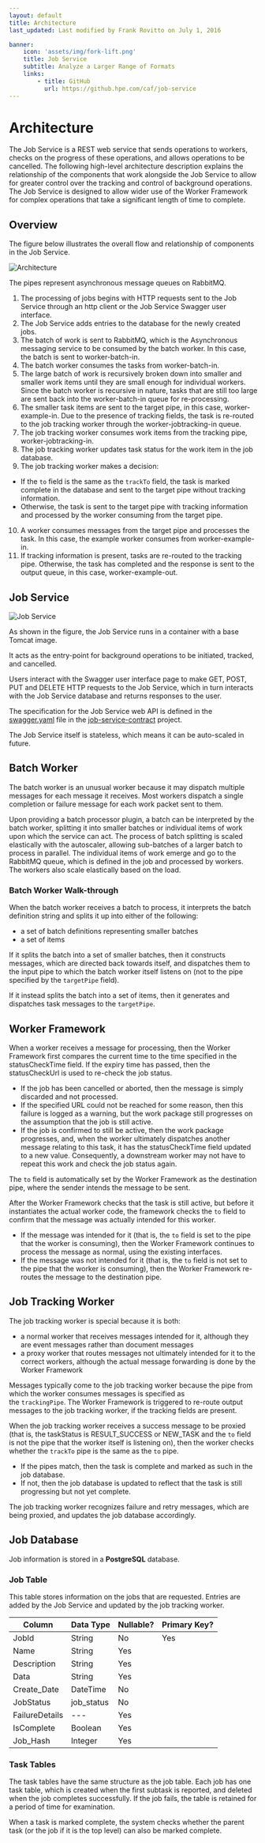```yaml
---
layout: default
title: Architecture
last_updated: Last modified by Frank Rovitto on July 1, 2016

banner:
    icon: 'assets/img/fork-lift.png'
    title: Job Service
    subtitle: Analyze a Larger Range of Formats
    links:
        - title: GitHub
          url: https://github.hpe.com/caf/job-service
---
```


# Architecture

The Job Service is a REST web service that sends operations to workers, checks on the progress of these operations, and allows operations to be cancelled. The following high-level architecture description explains the relationship of the components that work alongside the Job Service to allow for greater control over the tracking and control of background operations. The Job Service is designed to allow wider use of the Worker Framework for complex operations that take a significant length of time to complete.

## Overview

The figure below illustrates the overall flow and relationship of components in the Job Service.

![Architecture](images/ArchitectureSimpleWBG.png)

The pipes represent asynchronous message queues on RabbitMQ.

1. The processing of jobs begins with HTTP requests sent to the Job Service through an http client or the Job Service Swagger user interface.
2. The Job Service adds entries to the database for the newly created jobs.
3. The batch of work is sent to RabbitMQ, which is the Asynchronous messaging service to be consumed by the batch worker. In this case, the batch is sent to worker-batch-in.
4. The batch worker consumes the tasks from worker-batch-in.
5. The large batch of work is recursively broken down into smaller and smaller work items until they are small enough for individual workers. Since the batch worker is recursive in nature, tasks that are still too large are sent back into the worker-batch-in queue for re-processing.
6. The smaller task items are sent to the target pipe, in this case, worker-example-in. Due to the presence of tracking fields, the task is re-routed to the job tracking worker through the worker-jobtracking-in queue.
7. The job tracking worker consumes work items from the tracking pipe, worker-jobtracking-in.
8. The job tracking worker updates task status for the work item in the job database.
9. The job tracking worker makes a decision:
 - If the `to` field is the same as the `trackTo` field, the task is marked complete in the database and sent to the target pipe without tracking information.
 - Otherwise, the task is sent to the target pipe with tracking information and processed by the worker consuming from the target pipe.
10. A worker consumes messages from the target pipe and processes the task. In this case, the example worker consumes from worker-example-in.
11. If tracking information is present, tasks are re-routed to the tracking pipe. Otherwise, the task has completed and the response is sent to the output queue, in this case, worker-example-out.

## Job Service

![Job Service](images/job_service_database_overview.png)

As shown in the figure, the Job Service runs in a container with a base Tomcat image. 

It acts as the entry-point for background operations to be initiated, tracked, and cancelled.

Users interact with the Swagger user interface page to make GET, POST, PUT and DELETE HTTP requests to the Job Service, which in turn interacts with the Job Service database and returns responses to the user.

The specification for the Job Service web API is defined in the [swagger.yaml](https://github.hpe.com/caf/job-service-contract/blob/develop/src/main/resources/com/hpe/caf/services/job/swagger.yaml) file in the [job-service-contract](https://github.hpe.com/caf/job-service-contract) project.

The Job Service itself is stateless, which means it can be auto-scaled in future.

## Batch Worker

The batch worker is an unusual worker because it may dispatch multiple messages for each message it receives. Most workers dispatch a single completion or failure message for each work packet sent to them.

Upon providing a batch processor plugin, a batch can be interpreted by the batch worker, splitting it into smaller batches or individual items of work upon which the service can act. The process of batch splitting is scaled elastically with the autoscaler, allowing sub-batches of a larger batch to process in parallel. The individual items of work emerge and go to the RabbitMQ queue, which is defined in the job and processed by workers. The workers also scale elastically based on the load.

### Batch Worker Walk-through

When the batch worker receives a batch to process, it interprets the batch definition string and splits it up into either of the following:

- a set of batch definitions representing smaller batches
- a set of items

If it splits the batch into a set of smaller batches, then it constructs messages, which are directed back towards itself, and dispatches them to the input pipe to which the batch worker itself listens on (not to the pipe specified by the `targetPipe` field).

If it instead splits the batch into a set of items, then it generates and dispatches task messages to the `targetPipe`.

## Worker Framework

When a worker receives a message for processing, then the Worker Framework first compares the current time to the time specified in the statusCheckTime field. If the expiry time has passed, then the statusCheckUrl is used to re-check the job status.

* If the job has been cancelled or aborted, then the message is simply discarded and not processed.
* If the specified URL could not be reached for some reason, then this failure is logged as a warning, but the work package still progresses on the assumption that the job is still active.
* If the job is confirmed to still be active, then the work package progresses, and, when the worker ultimately dispatches another message relating to this task, it has the statusCheckTime field updated to a new value. Consequently, a downstream worker may not have to repeat this work and check the job status again.

The `to` field is automatically set by the Worker Framework as the destination pipe, where the sender intends the message to be sent.

After the Worker Framework checks that the task is still active, but before it instantiates the actual worker code, the framework checks the `to` field to confirm that the message was actually intended for this worker.

* If the message was intended for it (that is, the `to` field is set to the pipe that the worker is consuming), then the Worker Framework continues to process the message as normal, using the existing interfaces.
* If the message was not intended for it (that is, the `to` field is not set to the pipe that the worker is consuming), then the Worker Framework re-routes the message to the destination pipe.

## Job Tracking Worker

The job tracking worker is special because it is both:

- a normal worker that receives messages intended for it, although they are event messages rather than document messages
- a proxy worker that routes messages not ultimately intended for it to the correct workers, although the actual message forwarding is done by the Worker Framework

Messages typically come to the job tracking worker because the pipe from which the worker consumes messages is specified as the `trackingPipe`. The Worker Framework is triggered to re-route output messages to the job tracking worker, if the tracking fields are present.

When the job tracking worker receives a success message to be proxied (that is, the taskStatus is RESULT_SUCCESS or NEW_TASK and the `to`  field is not the pipe that the worker itself is listening on), then the worker checks whether the `trackTo`  pipe is the same as the `to`  pipe.

* If the pipes match, then the task is complete and marked as such in the job database.
* If not, then the job database is updated to reflect that the task is still progressing but not yet complete.

The job tracking worker recognizes failure and retry messages, which are being proxied, and updates the job database accordingly.

## Job Database

Job information is stored in a **PostgreSQL** database.

### Job Table

This table stores information on the jobs that are requested. Entries are added by the Job Service and updated by the job tracking worker.

| **Column**     | **Data Type** | **Nullable?** | **Primary Key?** |
|----------------|---------------|---------------|------------------|
| JobId          | String        | No            | Yes              |
| Name           | String        | Yes           |                  |
| Description    | String        | Yes           |                  |
| Data           | String        | Yes           |                  |
| Create_Date    | DateTime      | No            |                  |
| JobStatus      | job_status    | No            |                  |
| FailureDetails | ---           | Yes           |                  |
| IsComplete     | Boolean       | Yes           |                  |
| Job_Hash       | Integer       | Yes           |                  |

### Task Tables

The task tables have the same structure as the job table. Each job has one task table, which is created when the first subtask is reported, and deleted when the job completes successfully. If the job fails, the table is retained for a period of time for examination.

When a task is marked complete, the system checks whether the parent task (or the job if it is the top level) can also be marked complete.
